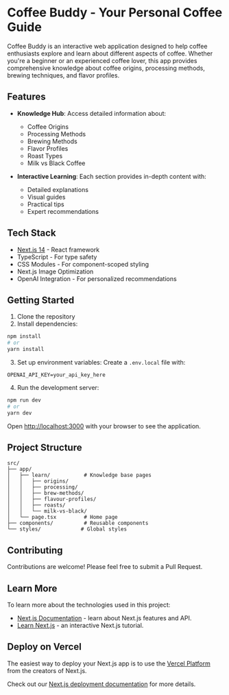 # Coffee Buddy - Your Personal Coffee Guide

Coffee Buddy is an interactive web application designed to help coffee enthusiasts explore and learn about different aspects of coffee. Whether you're a beginner or an experienced coffee lover, this app provides comprehensive knowledge about coffee origins, processing methods, brewing techniques, and flavor profiles.

## Features

- **Knowledge Hub**: Access detailed information about:
  - Coffee Origins
  - Processing Methods
  - Brewing Methods
  - Flavor Profiles
  - Roast Types
  - Milk vs Black Coffee

- **Interactive Learning**: Each section provides in-depth content with:
  - Detailed explanations
  - Visual guides
  - Practical tips
  - Expert recommendations

## Tech Stack

- [Next.js 14](https://nextjs.org) - React framework
- TypeScript - For type safety
- CSS Modules - For component-scoped styling
- Next.js Image Optimization
- OpenAI Integration - For personalized recommendations

## Getting Started

1. Clone the repository
2. Install dependencies:

```bash
npm install
# or
yarn install
```

3. Set up environment variables:
Create a `.env.local` file with:

```
OPENAI_API_KEY=your_api_key_here
```

4. Run the development server:

```bash
npm run dev
# or
yarn dev
```

Open [http://localhost:3000](http://localhost:3000) with your browser to see the application.

## Project Structure

```
src/
├── app/
│   ├── learn/           # Knowledge base pages
│   │   ├── origins/
│   │   ├── processing/
│   │   ├── brew-methods/
│   │   ├── flavour-profiles/
│   │   ├── roasts/
│   │   └── milk-vs-black/
│   └── page.tsx         # Home page
├── components/          # Reusable components
└── styles/             # Global styles
```

## Contributing

Contributions are welcome! Please feel free to submit a Pull Request.

## Learn More

To learn more about the technologies used in this project:

- [Next.js Documentation](https://nextjs.org/docs) - learn about Next.js features and API.
- [Learn Next.js](https://nextjs.org/learn) - an interactive Next.js tutorial.

## Deploy on Vercel

The easiest way to deploy your Next.js app is to use the [Vercel Platform](https://vercel.com/new?utm_medium=default-template&filter=next.js&utm_source=create-next-app&utm_campaign=create-next-app-readme) from the creators of Next.js.

Check out our [Next.js deployment documentation](https://nextjs.org/docs/app/building-your-application/deploying) for more details.
